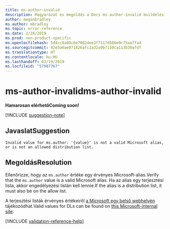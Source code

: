 ```yaml
---
title: ms-author-invalid
description: Magyarázat és megoldás a Docs ms-author-invalid buildelési problémájára
author: meganbradley
ms.author: mbradley
ms.topic: error-reference
ms.date: 2/28/2019
ms.prod: non-product-specific
ms.openlocfilehash: 5d4cc6a08c6e70824ee3f7117d58be9c75aa7fa4
ms.sourcegitcommit: 42e5a6ae071826afc2a32a9b7150ca113b39afdf
ms.translationtype: HT
ms.contentlocale: hu-HU
ms.lasthandoff: 03/19/2019
ms.locfileid: "57987767"
---
```

# <a name="ms-author-invalid"></a><span data-ttu-id="599d1-103">ms-author-invalid</span><span class="sxs-lookup"><span data-stu-id="599d1-103">ms-author-invalid</span></span>

<span data-ttu-id="599d1-104">**Hamarosan elérhető**</span><span class="sxs-lookup"><span data-stu-id="599d1-104">**Coming soon!**</span></span>

[!INCLUDE [suggestion-note](includes/suggestion-note.md)]

## <a name="suggestion"></a><span data-ttu-id="599d1-105">Javaslat</span><span class="sxs-lookup"><span data-stu-id="599d1-105">Suggestion</span></span>

`Invalid value for ms.author: '{value}' is not a valid Microsoft alias, or is not an allowed distribution list.`

## <a name="resolution"></a><span data-ttu-id="599d1-106">Megoldás</span><span class="sxs-lookup"><span data-stu-id="599d1-106">Resolution</span></span>

<span data-ttu-id="599d1-107">Ellenőrizze, hogy az `ms.author` értéke egy érvényes Microsoft-alias.</span><span class="sxs-lookup"><span data-stu-id="599d1-107">Verify that the `ms.author` value is a valid Microsoft alias.</span></span> <span data-ttu-id="599d1-108">Ha az alias egy terjesztési lista, akkor engedélyezési listán kell lennie.</span><span class="sxs-lookup"><span data-stu-id="599d1-108">If the alias is a distribution list, it must also be on the allow list.</span></span>

<span data-ttu-id="599d1-109">A terjesztési listák érvényes értékeiről [a Microsoft egy belső webhelyén](https://docsmetadatatool.azurewebsites.net/allowlists) tájékozódhat.</span><span class="sxs-lookup"><span data-stu-id="599d1-109">Valid values for DLs can be found on [this Microsoft-internal site](https://docsmetadatatool.azurewebsites.net/allowlists).</span></span>

<!--make sure to add this file to your includes folder and verify the path-->
[!INCLUDE [validation-reference-help](includes/validation-reference-help.md)]
